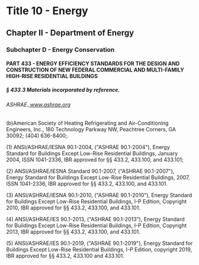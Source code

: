 
# Title 10 - Energy
## Chapter II - Department of Energy
### Subchapter D - Energy Conservation
#### PART 433 - ENERGY EFFICIENCY STANDARDS FOR THE DESIGN AND CONSTRUCTION OF NEW FEDERAL COMMERCIAL AND MULTI-FAMILY HIGH-RISE RESIDENTIAL BUILDINGS
##### § 433.3 Materials incorporated by reference.
###### ASHRAE.,www.ashrae.org

(b)American Society of Heating Refrigerating and Air-Conditioning Engineers, Inc., 180 Technology Parkway NW, Peachtree Corners, GA 30092; (404) 636-8400;.

(1) ANSI/ASHRAE/IESNA 90.1-2004, ("ASHRAE 90.1-2004"), Energy Standard for Buildings Except Low-Rise Residential Buildings, January 2004, ISSN 1041-2336, IBR approved for §§ 433.2, 433.100, and 433.101;

(2) ANSI/ASHRAE/IESNA Standard 90.1-2007, ("ASHRAE 90.1-2007"), Energy Standard for Buildings Except Low-Rise Residential Buildings, 2007, ISSN 1041-2336, IBR approved for §§ 433.2, 433.100, and 433.101.

(3) ANSI/ASHRAE/IESNA 90.1-2010, ("ASHRAE 90.1-2010"), Energy Standard for Buildings Except Low-Rise Residential Buildings, I-P Edition, Copyright 2010, IBR approved for §§ 433.2, 433.100, and 433.101.

(4) ANSI/ASHRAE/IES 90.1-2013, ("ASHRAE 90.1-2013"), Energy Standard for Buildings Except Low-Rise Residential Buildings, I-P Edition, Copyright 2013, IBR approved for §§ 433.2, 433.100, and 433.101.

(5) ANSI/ASHRAE/IES 90.1-2019, ("ASHRAE 90.1-2019"), Energy Standard for Buildings Except Low-Rise Residential Buildings, I-P Edition, copyright 2019, IBR approved for §§ 433.2, 433.100 and 433.101.
